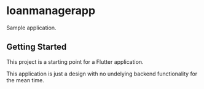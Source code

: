 # loanmanagerapp

Sample application.

## Getting Started

This project is a starting point for a Flutter application.

This application is just a design with no undelying backend functionality
for the mean time.
